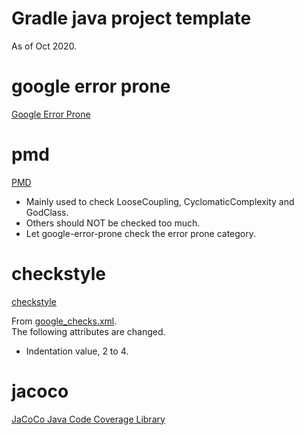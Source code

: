 # Gradle java project template
As of Oct 2020.

# google error prone
[Google Error Prone](https://github.com/google/error-prone)

# pmd
[PMD](https://pmd.github.io/)

- Mainly used to check LooseCoupling, CyclomaticComplexity and GodClass.
- Others should NOT be checked too much.
- Let google-error-prone check the error prone category.

# checkstyle
[checkstyle](https://checkstyle.sourceforge.io/)

From [google_checks.xml](https://github.com/checkstyle/checkstyle/blob/master/src/main/resources/google_checks.xml).  
The following attributes are changed.
- Indentation value, 2 to 4.

# jacoco
[JaCoCo Java Code Coverage Library](https://www.eclemma.org/jacoco/)
